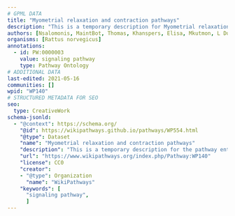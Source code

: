 ```yaml
---
# GPML DATA
title: "Myometrial relaxation and contraction pathways"
description: "This is a temporary description for Myometrial relaxation and contraction pathways"
authors: [Nsalomonis, MaintBot, Thomas, Khanspers, Elisa, Mkutmon, L Dupuis, Eweitz]
organisms: [Rattus norvegicus]
annotations:
  - id: PW:0000003
    value: signaling pathway
    type: Pathway Ontology
# ADDITIONAL DATA
last-edited: 2021-05-16
communities: []
wpid: "WP140"
# STRUCTURED METADATA FOR SEO
seo:
  type: CreativeWork
schema-jsonld:
  - "@context": https://schema.org/
    "@id": https://wikipathways.github.io/pathways/WP554.html
    "@type": Dataset
    "name": "Myometrial relaxation and contraction pathways"
    "description": "This is a temporary description for the pathway entitled: Myometrial relaxation and contraction pathways"
    "url": "https://www.wikipathways.org/index.php/Pathway:WP140"
    "license": CC0
    "creator":
    - "@type": Organization
      "name": "WikiPathways"
    "keywords": [
      "signaling pathway",
      ]
---
```


